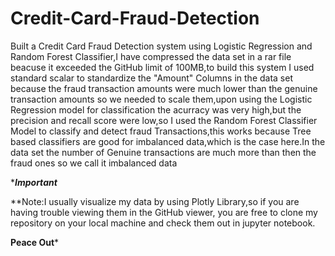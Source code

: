 # Credit-Card-Fraud-Detection
Built a Credit Card Fraud Detection system using Logistic Regression and Random Forest Classifier,I have compressed the data set in a rar file beacuse it exceeded the GitHub limit of 100MB,to build this system I used standard scalar to standardize the "Amount" Columns in the data set because the fraud transaction amounts were much lower than the genuine transaction amounts so we needed to scale them,upon using the Logistic Regression model for classification the acurracy was very high,but the precision and recall score were low,so I used the Random Forest Classifier Model to classify and detect fraud Transactions,this works because Tree based classifiers are good for imbalanced data,which is the case here.In the data set the number of Genuine transactions are much more than then the fraud ones so we call it imbalanced data

 ****Important***

**Note:I usually visualize my data by using Plotly Library,so if you are having trouble viewing them in the GitHub viewer, you are free to clone my repository on your local machine and check them out in jupyter notebook.

   ******Peace Out*******

